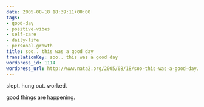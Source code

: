 ```yaml
---
date: 2005-08-18 18:39:11+00:00
tags:
- good-day
- positive-vibes
- self-care
- daily-life
- personal-growth
title: soo.. this was a good day
translationKey: soo.. this was a good day
wordpress_id: 1114
wordpress_url: http://www.nata2.org/2005/08/18/soo-this-was-a-good-day/
---
```


slept. hung out. worked. 

good things are happening.